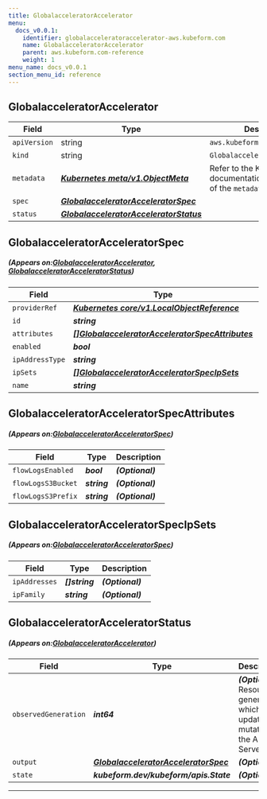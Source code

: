 ```yaml
---
title: GlobalacceleratorAccelerator
menu:
  docs_v0.0.1:
    identifier: globalacceleratoraccelerator-aws.kubeform.com
    name: GlobalacceleratorAccelerator
    parent: aws.kubeform.com-reference
    weight: 1
menu_name: docs_v0.0.1
section_menu_id: reference
---
```


## GlobalacceleratorAccelerator
| Field | Type | Description |
| ------ | ----- | ----------- |
| `apiVersion` | string | `aws.kubeform.com/v1alpha1` |
|    `kind` | string | `GlobalacceleratorAccelerator` |
| `metadata` | ***[Kubernetes meta/v1.ObjectMeta](https://kubernetes.io/docs/reference/generated/kubernetes-api/v1.13/#objectmeta-v1-meta)***|Refer to the Kubernetes API documentation for the fields of the `metadata` field.|
| `spec` | ***[GlobalacceleratorAcceleratorSpec](#GlobalacceleratorAcceleratorSpec)***||
| `status` | ***[GlobalacceleratorAcceleratorStatus](#GlobalacceleratorAcceleratorStatus)***||
## GlobalacceleratorAcceleratorSpec
##### (Appears on:[GlobalacceleratorAccelerator](#GlobalacceleratorAccelerator), [GlobalacceleratorAcceleratorStatus](#GlobalacceleratorAcceleratorStatus))
| Field | Type | Description |
| ------ | ----- | ----------- |
| `providerRef` | ***[Kubernetes core/v1.LocalObjectReference](https://kubernetes.io/docs/reference/generated/kubernetes-api/v1.13/#localobjectreference-v1-core)***||
| `id` | ***string***||
| `attributes` | ***[[]GlobalacceleratorAcceleratorSpecAttributes](#GlobalacceleratorAcceleratorSpecAttributes)***| ***(Optional)*** |
| `enabled` | ***bool***| ***(Optional)*** |
| `ipAddressType` | ***string***| ***(Optional)*** |
| `ipSets` | ***[[]GlobalacceleratorAcceleratorSpecIpSets](#GlobalacceleratorAcceleratorSpecIpSets)***| ***(Optional)*** |
| `name` | ***string***||
## GlobalacceleratorAcceleratorSpecAttributes
##### (Appears on:[GlobalacceleratorAcceleratorSpec](#GlobalacceleratorAcceleratorSpec))
| Field | Type | Description |
| ------ | ----- | ----------- |
| `flowLogsEnabled` | ***bool***| ***(Optional)*** |
| `flowLogsS3Bucket` | ***string***| ***(Optional)*** |
| `flowLogsS3Prefix` | ***string***| ***(Optional)*** |
## GlobalacceleratorAcceleratorSpecIpSets
##### (Appears on:[GlobalacceleratorAcceleratorSpec](#GlobalacceleratorAcceleratorSpec))
| Field | Type | Description |
| ------ | ----- | ----------- |
| `ipAddresses` | ***[]string***| ***(Optional)*** |
| `ipFamily` | ***string***| ***(Optional)*** |
## GlobalacceleratorAcceleratorStatus
##### (Appears on:[GlobalacceleratorAccelerator](#GlobalacceleratorAccelerator))
| Field | Type | Description |
| ------ | ----- | ----------- |
| `observedGeneration` | ***int64***| ***(Optional)*** Resource generation, which is updated on mutation by the API Server.|
| `output` | ***[GlobalacceleratorAcceleratorSpec](#GlobalacceleratorAcceleratorSpec)***| ***(Optional)*** |
| `state` | ***kubeform.dev/kubeform/apis.State***| ***(Optional)*** |
---
